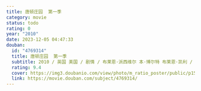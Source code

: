 ```yaml
---
title: 唐顿庄园  第一季
category: movie
status: todo
rating: 0
year: "2010"
date: 2023-12-05 04:47:33
douban:
  id: "4769314"
  title: 唐顿庄园  第一季
  subtitle: 2010 / 英国 美国 / 剧情 / 布莱恩·派西维尔 本·博尔特 布莱恩·凯利 / 休·博纳维尔 米歇尔·道克瑞
  rating: 9.4
  cover: https://img3.doubanio.com/view/photo/m_ratio_poster/public/p1592582113.jpg
  link: https://movie.douban.com/subject/4769314/
---
```


